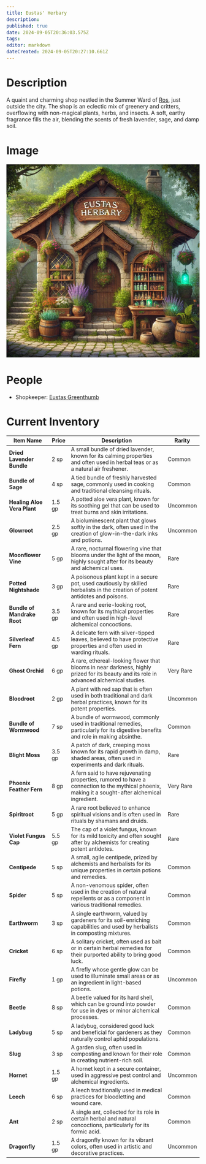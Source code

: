 ```yaml
---
title: Eustas' Herbary
description: 
published: true
date: 2024-09-05T20:36:03.575Z
tags: 
editor: markdown
dateCreated: 2024-09-05T20:27:10.661Z
---
```


# Description
A quaint and charming shop nestled in the Summer Ward of [Ros](/Places/Inversia/Ros), just outside the city. The shop is an eclectic mix of greenery and critters, overflowing with non-magical plants, herbs, and insects. A soft, earthy fragrance fills the air, blending the scents of fresh lavender, sage, and damp soil.

# Image
![eustasherbary.webp](/places/eustasherbary.webp)

# People
- Shopkeeper: [Eustas Greenthumb](/People/EustasGreenthumb)
# Current Inventory
| **Item Name**              | **Price** | **Description**                                                                                                                                   | **Rarity**       |
|----------------------------|-----------|---------------------------------------------------------------------------------------------------------------------------------------------------|------------------|
| **Dried Lavender Bundle**   | 2 sp      | A small bundle of dried lavender, known for its calming properties and often used in herbal teas or as a natural air freshener.                   | Common           |
| **Bundle of Sage**          | 4 sp      | A tied bundle of freshly harvested sage, commonly used in cooking and traditional cleansing rituals.                                               | Common           |
| **Healing Aloe Vera Plant** | 1.5 gp    | A potted aloe vera plant, known for its soothing gel that can be used to treat burns and skin irritations.                                         | Uncommon         |
| **Glowroot**                | 2.5 gp    | A bioluminescent plant that glows softly in the dark, often used in the creation of glow-in-the-dark inks and potions.                              | Uncommon         |
| **Moonflower Vine**         | 5 gp      | A rare, nocturnal flowering vine that blooms under the light of the moon, highly sought after for its beauty and alchemical uses.                  | Rare             |
| **Potted Nightshade**       | 3 gp      | A poisonous plant kept in a secure pot, used cautiously by skilled herbalists in the creation of potent antidotes and poisons.                     | Rare             |
| **Bundle of Mandrake Root** | 3.5 gp    | A rare and eerie-looking root, known for its mythical properties and often used in high-level alchemical concoctions.                              | Rare             |
| **Silverleaf Fern**         | 4.5 gp    | A delicate fern with silver-tipped leaves, believed to have protective properties and often used in warding rituals.                               | Rare             |
| **Ghost Orchid**            | 6 gp      | A rare, ethereal-looking flower that blooms in near darkness, highly prized for its beauty and its role in advanced alchemical studies.            | Very Rare        |
| **Bloodroot**               | 2 gp      | A plant with red sap that is often used in both traditional and dark herbal practices, known for its potent properties.                            | Uncommon         |
| **Bundle of Wormwood**      | 7 sp      | A bundle of wormwood, commonly used in traditional remedies, particularly for its digestive benefits and role in making absinthe.                 | Common           |
| **Blight Moss**             | 3.5 gp    | A patch of dark, creeping moss known for its rapid growth in damp, shaded areas, often used in experiments and dark rituals.                      | Rare             |
| **Phoenix Feather Fern**    | 8 gp      | A fern said to have rejuvenating properties, rumored to have a connection to the mythical phoenix, making it a sought-after alchemical ingredient. | Very Rare        |
| **Spiritroot**              | 5 gp      | A rare root believed to enhance spiritual visions and is often used in rituals by shamans and druids.                                              | Rare             |
| **Violet Fungus Cap**       | 5.5 gp    | The cap of a violet fungus, known for its mild toxicity and often sought after by alchemists for creating potent antidotes.                        | Rare             |
| **Centipede**               | 5 sp      | A small, agile centipede, prized by alchemists and herbalists for its unique properties in certain potions and remedies.                           | Common           |
| **Spider**                  | 5 sp      | A non-venomous spider, often used in the creation of natural repellents or as a component in various traditional remedies.                         | Common           |
| **Earthworm**               | 3 sp      | A single earthworm, valued by gardeners for its soil-enriching capabilities and used by herbalists in composting mixtures.                         | Common           |
| **Cricket**                 | 6 sp      | A solitary cricket, often used as bait or in certain herbal remedies for their purported ability to bring good luck.                               | Common           |
| **Firefly**                 | 1 gp      | A firefly whose gentle glow can be used to illuminate small areas or as an ingredient in light-based potions.                                       | Uncommon         |
| **Beetle**                  | 8 sp      | A beetle valued for its hard shell, which can be ground into powder for use in dyes or minor alchemical processes.                                  | Common           |
| **Ladybug**                 | 5 sp      | A ladybug, considered good luck and beneficial for gardeners as they naturally control aphid populations.                                           | Common           |
| **Slug**                    | 3 sp      | A garden slug, often used in composting and known for their role in creating nutrient-rich soil.                                                    | Common           |
| **Hornet**                  | 1.5 gp    | A hornet kept in a secure container, used in aggressive pest control and alchemical ingredients.                                                   | Uncommon         |
| **Leech**                   | 6 sp      | A leech traditionally used in medical practices for bloodletting and wound care.                                                                    | Common           |
| **Ant**                     | 2 sp      | A single ant, collected for its role in certain herbal and natural concoctions, particularly for its formic acid.                                   | Common           |
| **Dragonfly**               | 1.5 gp    | A dragonfly known for its vibrant colors, often used in artistic and decorative practices.                                                          | Uncommon         |
